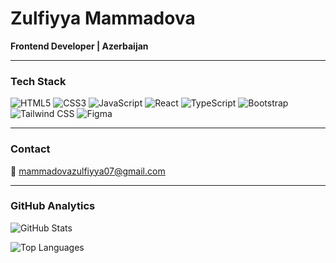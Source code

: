 # Zulfiyya Mammadova

**Frontend Developer | Azerbaijan**

---

### Tech Stack
<img src="https://img.shields.io/badge/HTML5-E34F26?style=for-the-badge&logo=html5&logoColor=white" alt="HTML5"/> <img src="https://img.shields.io/badge/CSS3-1572B6?style=for-the-badge&logo=css3&logoColor=white" alt="CSS3"/> <img src="https://img.shields.io/badge/JavaScript-F7DF1E?style=for-the-badge&logo=javascript&logoColor=black" alt="JavaScript"/> <img src="https://img.shields.io/badge/React-20232A?style=for-the-badge&logo=react&logoColor=61DAFB" alt="React"/> <img src="https://img.shields.io/badge/TypeScript-007ACC?style=for-the-badge&logo=typescript&logoColor=white" alt="TypeScript"/> <img src="https://img.shields.io/badge/Bootstrap-563D7C?style=for-the-badge&logo=bootstrap&logoColor=white" alt="Bootstrap"/> <img src="https://img.shields.io/badge/Tailwind_CSS-38B2AC?style=for-the-badge&logo=tailwind-css&logoColor=white" alt="Tailwind CSS"/> <img src="https://img.shields.io/badge/Figma-F24E1E?style=for-the-badge&logo=figma&logoColor=white" alt="Figma"/>

---

### Contact
📧 mammadovazulfiyya07@gmail.com

---

### GitHub Analytics

![GitHub Stats](https://github-readme-stats.vercel.app/api?username=Zulfiyya077&show_icons=true&theme=radical)

![Top Languages](https://github-readme-stats.vercel.app/api/top-langs/?username=Zulfiyya077&layout=compact&theme=radical)
